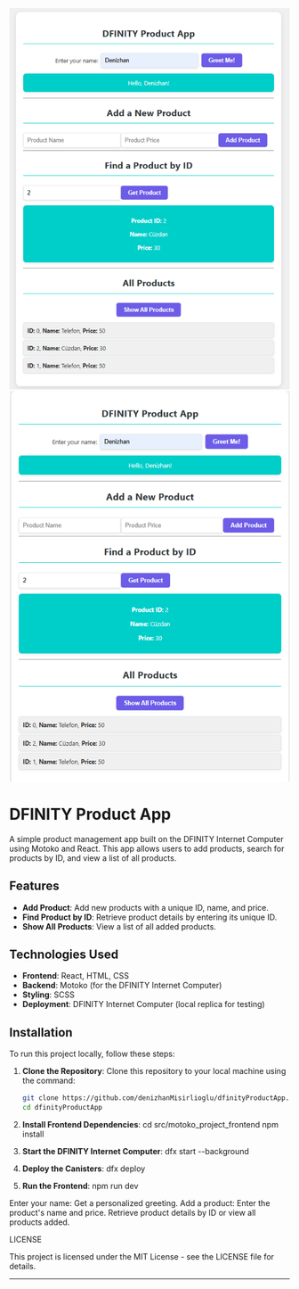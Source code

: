 ![Screenshot 1](image.png)
![Screenshot 2](image1.png)


# DFINITY Product App

A simple product management app built on the DFINITY Internet Computer using Motoko and React. This app allows users to add products, search for products by ID, and view a list of all products.

## Features

- **Add Product**: Add new products with a unique ID, name, and price.
- **Find Product by ID**: Retrieve product details by entering its unique ID.
- **Show All Products**: View a list of all added products.

## Technologies Used

- **Frontend**: React, HTML, CSS
- **Backend**: Motoko (for the DFINITY Internet Computer)
- **Styling**: SCSS
- **Deployment**: DFINITY Internet Computer (local replica for testing)

## Installation

To run this project locally, follow these steps:

1. **Clone the Repository**:
   Clone this repository to your local machine using the command:
   ```bash
   git clone https://github.com/denizhanMisirlioglu/dfinityProductApp.git
   cd dfinityProductApp

2. **Install Frontend Dependencies**:
  cd src/motoko_project_frontend
  npm install

3. **Start the DFINITY Internet Computer**:
  dfx start --background

4. **Deploy the Canisters**:
  dfx deploy

5. **Run the Frontend**:
  npm run dev
 
Enter your name: Get a personalized greeting.
Add a product: Enter the product's name and price.
Retrieve product details by ID or view all products added.


LICENSE

This project is licensed under the MIT License - see the LICENSE file for details.


---

